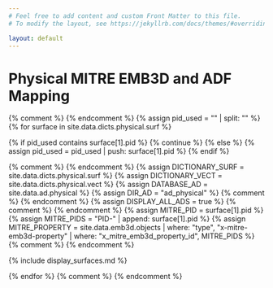 ```yaml
---
# Feel free to add content and custom Front Matter to this file.
# To modify the layout, see https://jekyllrb.com/docs/themes/#overriding-theme-defaults

layout: default
---
```


# Physical MITRE EMB3D and ADF Mapping


{% comment %} <!-- BEGIN Iterate Defined Surfaces --> {% endcomment %}
{% assign pid_used = "" | split: "" %}
{% for surface in site.data.dicts.physical.surf %}

{% if pid_used contains surface[1].pid %}
{% continue %}
{% else %}
{% assign pid_used = pid_used | push: surface[1].pid %}
{% endif %}

{% comment %} <!-- BEGIN Settings --> {% endcomment %}
{% assign DICTIONARY_SURF = site.data.dicts.physical.surf %}
{% assign DICTIONARY_VECT = site.data.dicts.physical.vect %}
{% assign DATABASE_AD = site.data.ad.physical %}
{% assign DIR_AD = "ad_physical" %}  {% comment %} <!-- Directory where generated AD pages are stored --> {% endcomment %}
{% assign DISPLAY_ALL_ADS =  true %}  {% comment %} <!-- Display all relations between ADs and surfaces --> {% endcomment %}
{% assign MITRE_PID = surface[1].pid %}
{% assign MITRE_PIDS = "PID-" | append: surface[1].pid %}
{% assign MITRE_PROPERTY = site.data.emb3d.objects | where: "type", "x-mitre-emb3d-property" | where: "x_mitre_emb3d_property_id", MITRE_PIDS %}
{% comment %} <!-- END Settings --> {% endcomment %}


{% include display_surfaces.md %}


{% endfor %}
{% comment %} <!-- END Iterate Defined Surfaces --> {% endcomment %}

